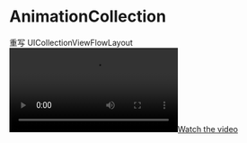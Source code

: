 # AnimationCollection

重写 UICollectionViewFlowLayout
[![Watch the video](https://github.com/WJxiaobudian/AnimationCollection/blob/master/QQ20180806-110115-HD.mp4)](http://youtu.be/vt5fpE0bzSY)
